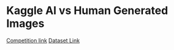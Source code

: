 # Kaggle AI vs Human Generated Images

[Competition link](https://www.kaggle.com/competitions/detect-ai-vs-human-generated-images)
[Dataset Link](https://www.kaggle.com/competitions/detect-ai-vs-human-generated-images/data)
